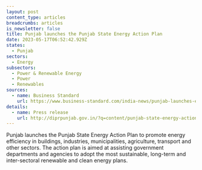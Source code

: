```yaml
---
layout: post
content_type: articles
breadcrumbs: articles
is_newsletter: false
title: Punjab launches the Punjab State Energy Action Plan
date: 2023-05-17T06:52:42.929Z
states:
  - Punjab
sectors:
  - Energy
subsectors:
  - Power & Renewable Energy
  - Power
  - Renewables
sources:
  - name: Business Standard
    url: https://www.business-standard.com/india-news/punjab-launches-energy-action-plan-to-ensure-promotion-of-energy-efficiency-123051000991_1.html
details:
  - name: Press release
    url: http://diprpunjab.gov.in/?q=content/punjab-state-energy-action-plan-launched-achieve-net-zero-goal
---
```

Punjab launches the Punjab State Energy Action Plan to promote energy efficiency in buildings, industries, municipalities, agriculture, transport and other sectors. The action plan is aimed at assisting government departments and agencies to adopt the most sustainable, long-term and inter-sectoral renewable and clean energy plans.
